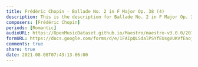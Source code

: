 ```yaml
---
title: Frédéric Chopin - Ballade No. 2 in F Major Op. 38 (4)
description: This is the description for Ballade No. 2 in F Major Op. 38 by Frédéric Chopin
composers: [Frédéric Chopin]
periods: [Romantic]
audioURL: https://OpenMusicDataset.github.io/Maestro/maestro-v3.0.0/2017/MIDI-Unprocessed_050_PIANO050_MID--AUDIO-split_07-06-17_Piano-e_3-01_wav--4.midi
formURL: https://docs.google.com/forms/d/e/1FAIpQLSdalPSYfEUsgVUKVfEaojn6pKU2JkOx-wOsxy0nI965pID9iw/viewform
comments: true
share: true
date: 2021-08-08T07:43:13-06:00
---
```

